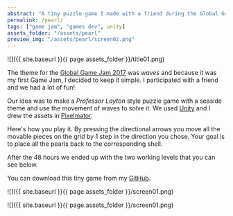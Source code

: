 ```yaml
---
abstract: "A tiny puzzle game I made with a friend during the Global Game Jam 2017."
permalink: /pearl/
tags: ["game jam", "games dev", unity]
assets_folder: "/assets/pearl"
preview_img: "/assets/pearl/screen02.png"
---
```


![]({{ site.baseurl }}{{ page.assets_folder }}/title01.png)

The theme for the [Global Game Jam 2017](https://globalgamejam.org/) was *waves* and because it was my first Game Jam, I decided to keep it simple. I participated with a friend and we had a lot of fun!

Our idea was to make a *Professor Layton* style puzzle game with a seaside theme and use the movement of waves to solve it. We used [Unity](https://unity3d.com/) and I drew the assets in [Pixelmator](http://www.pixelmator.com/).

Here's how you play it. By pressing the directional arrows you move all the movable pieces on the grid by 1 step in the direction you chose. Your goal is to place all the pearls back to the corresponding shell.

After the 48 hours we ended up with the two working levels that you can see below.

You can download this tiny game from my [GitHub](https://github.com/MarcoMoroni/ShellPuzzle).

![]({{ site.baseurl }}{{ page.assets_folder }}/screen01.png)

![]({{ site.baseurl }}{{ page.assets_folder }}/screen01.png)
